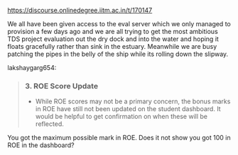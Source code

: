 https://discourse.onlinedegree.iitm.ac.in/t/170147

We all have been given access to the eval server which we only managed to provision a few days ago and we are all trying to get the most ambitious TDS project evaluation out the dry dock and into the water and hoping it floats gracefully rather than sink in the estuary. Meanwhile we are busy patching the pipes in the belly of the ship while its rolling down the slipway.</p>
<aside class="quote group-ds-students" data-post="1" data-topic="170147" data-username="lakshaygarg654">
<div class="title">
<div class="quote-controls"></div>
 lakshaygarg654:</div>
<blockquote>
<h3>3. ROE Score Update</h3>
<ul>
<li>While ROE scores may not be a primary concern, the bonus marks in ROE have still not been updated on the student dashboard. It would be helpful to get confirmation on when these will be reflected.</li>
</ul>
</blockquote>
</aside>
<p>You got the maximum possible mark in ROE. Does it not show you got 100 in ROE in the dashboard?